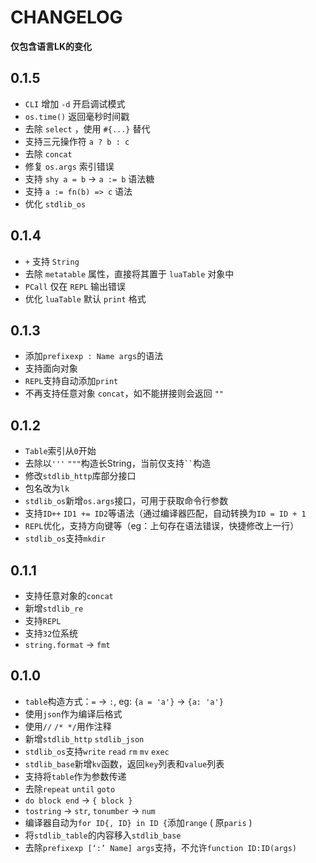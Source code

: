 # CHANGELOG
**仅包含语言LK的变化**

## 0.1.5
- `CLI` 增加 `-d` 开启调试模式
- `os.time()` 返回毫秒时间戳
- 去除 `select` ，使用 `#{...}` 替代
- 支持三元操作符 `a ? b : c`
- 去除 `concat`
- 修复 `os.args` 索引错误
- 支持 `shy a = b` -> `a := b` 语法糖
- 支持 `a := fn(b) => c` 语法
- 优化 `stdlib_os`

## 0.1.4
- `+` 支持 `String`
- 去除 `metatable` 属性，直接将其置于 `luaTable` 对象中
- `PCall` 仅在 `REPL` 输出错误
- 优化 `luaTable` 默认 `print` 格式

## 0.1.3
- 添加`prefixexp : Name args`的语法
- 支持面向对象
- `REPL`支持自动添加`print`
- 不再支持任意对象 `concat`，如不能拼接则会返回 `""`

## 0.1.2
- `Table`索引从`0`开始
- 去除以`'''` `"""`构造长String，当前仅支持``` `` ```构造
- 修改`stdlib_http`库部分接口
- 包名改为`lk`
- `stdlib_os`新增`os.args`接口，可用于获取命令行参数
- 支持`ID++` `ID1 += ID2`等语法（通过编译器匹配，自动转换为`ID = ID + 1`
- `REPL`优化，支持方向键等（eg：上句存在语法错误，快捷修改上一行）
- `stdlib_os`支持`mkdir`

## 0.1.1
- 支持任意对象的`concat`
- 新增`stdlib_re`
- 支持`REPL`
- 支持`32`位系统
- `string.format` -> `fmt`

## 0.1.0
- `table`构造方式：`=` -> `:`, eg: `{a = 'a'}` -> `{a: 'a'}`
- 使用`json`作为编译后格式
- 使用`//` `/* */`用作注释
- 新增`stdlib_http` `stdlib_json`
- `stdlib_os`支持`write` `read` `rm` `mv` `exec`
- `stdlib_base`新增`kv`函数，返回`key`列表和`value`列表
- 支持将`table`作为参数传递
- 去除`repeat` `until` `goto`
- `do block end` -> `{ block }`
- `tostring` -> `str`, `tonumber` -> `num`
- 编译器自动为`for ID{, ID} in ID {`添加`range` ( 原`paris` )
- 将`stdlib_table`的内容移入`stdlib_base`
- 去除`prefixexp [‘:’ Name] args`支持，不允许`function ID:ID(args)`